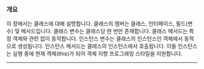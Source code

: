 ### 개요

이 장에서는 클래스에 대해 설명합니다. 클래스의 멤버는 클래스, 인터페이스, 필드(변수) 및 메서드입니다. 클래스 변수는 클래스당 한 번만 존재합니다. 클래스 메서드는 특정 객체와 관련 없이 동작합니다. 인스턴스 변수는 클래스의 인스턴스인 객체에서 동적으로 생성됩니다. 인스턴스 메서드는 클래스의 인스턴스에서 호출됩니다. 이들 인스턴스는 실행 중에 현재 객체(this)가 되어 객체 지향 프로그래밍 스타일을 지원합니다.

---


